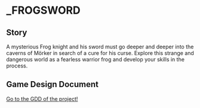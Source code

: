 # _FROGSWORD

## Story
A mysterious Frog knight and his sword must go deeper and deeper into the caverns of Mörker in search of a cure for his curse. Explore this strange and dangerous world as a fearless warrior frog and develop your skills in the process.

## Game Design Document
[Go to the GDD of the project!](https://app.nuclino.com/Baw-Game-Studio/FROGSWORD/Game-Design-Document-37fcaee2-2b21-4206-99aa-a57c575bdf79)
